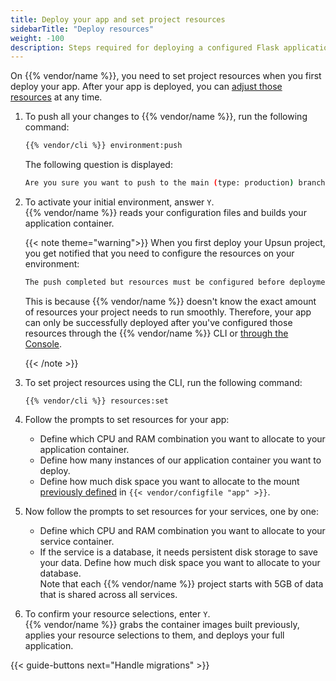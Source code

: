 ```yaml
---
title: Deploy your app and set project resources
sidebarTitle: "Deploy resources"
weight: -100
description: Steps required for deploying a configured Flask application to {{% vendor/name %}}.
---
```


On {{% vendor/name %}}, you need to set project resources when you first deploy your app.
After your app is deployed, you can [adjust those resources](/manage-resources.md) at any time.

1. To push all your changes to {{% vendor/name %}},
   run the following command:

   ```bash {location="Terminal"}
   {{% vendor/cli %}} environment:push
   ```
   
   The following question is displayed:

   ```bash
   Are you sure you want to push to the main (type: production) branch?
   ```

2. To activate your initial environment, answer `Y`.</br>
   {{% vendor/name %}} reads your configuration files and builds your application container. 
   
   {{< note theme="warning">}}
   When you first deploy your Upsun project, you get notified that you need to configure the resources on your environment:

   ```bash
   The push completed but resources must be configured before deployment can succeed.
   ```

   This is because {{% vendor/name %}} doesn't know the exact amount of resources your project needs to run smoothly.
   Therefore, your app can only be successfully deployed after you've configured those resources
   through the {{% vendor/name %}} CLI or [through the Console](/manage-resources.md#configure-resources).

   {{< /note >}}

3. To set project resources using the CLI, run the following command:

   ```shell
   {{% vendor/cli %}} resources:set
   ```

4. Follow the prompts to set resources for your app:

   - Define which CPU and RAM combination you want to allocate to your application container. 
   - Define how many instances of our application container you want to deploy.
   - Define how much disk space you want to allocate to the mount
     [previously defined](/get-started/flask/deploy/configure.md#configure-your-upsun-project) in `{{< vendor/configfile "app" >}}`.

5. Now follow the prompts to set resources for your services, one by one:
   
   - Define which CPU and RAM combination you want to allocate to your service container.  
   - If the service is a database, it needs persistent disk storage to save your data.
     Define how much disk space you want to allocate to your database.</br>
     Note that each {{% vendor/name %}} project starts with 5GB of data that is shared across all services.

6. To confirm your resource selections, enter `Y`.</br>
   {{% vendor/name %}} grabs the container images built previously,
   applies your resource selections to them, and deploys your full application.

{{< guide-buttons next="Handle migrations" >}}
